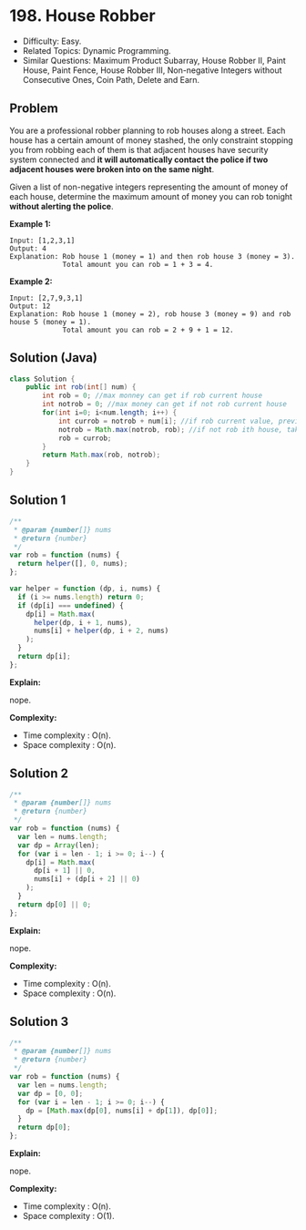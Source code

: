 # 198. House Robber

- Difficulty: Easy.
- Related Topics: Dynamic Programming.
- Similar Questions: Maximum Product Subarray, House Robber II, Paint House, Paint Fence, House Robber III, Non-negative Integers without Consecutive Ones, Coin Path, Delete and Earn.

## Problem

You are a professional robber planning to rob houses along a street. Each house has a certain amount of money stashed, the only constraint stopping you from robbing each of them is that adjacent houses have security system connected and **it will automatically contact the police if two adjacent houses were broken into on the same night**.

Given a list of non-negative integers representing the amount of money of each house, determine the maximum amount of money you can rob tonight **without alerting the police**.

**Example 1:**

```
Input: [1,2,3,1]
Output: 4
Explanation: Rob house 1 (money = 1) and then rob house 3 (money = 3).
             Total amount you can rob = 1 + 3 = 4.
```

**Example 2:**

```
Input: [2,7,9,3,1]
Output: 12
Explanation: Rob house 1 (money = 2), rob house 3 (money = 9) and rob house 5 (money = 1).
             Total amount you can rob = 2 + 9 + 1 = 12.
```

## Solution (Java)
```java
class Solution {
    public int rob(int[] num) {
        int rob = 0; //max monney can get if rob current house
        int notrob = 0; //max money can get if not rob current house
        for(int i=0; i<num.length; i++) {
            int currob = notrob + num[i]; //if rob current value, previous house must not be robbed
            notrob = Math.max(notrob, rob); //if not rob ith house, take the max value of robbed (i-1)th house and not rob (i-1)th house
            rob = currob;
        }
        return Math.max(rob, notrob);
    }
}
```

## Solution 1

```javascript
/**
 * @param {number[]} nums
 * @return {number}
 */
var rob = function (nums) {
  return helper([], 0, nums);
};

var helper = function (dp, i, nums) {
  if (i >= nums.length) return 0;
  if (dp[i] === undefined) {
    dp[i] = Math.max(
      helper(dp, i + 1, nums),
      nums[i] + helper(dp, i + 2, nums)
    );
  }
  return dp[i];
};
```

**Explain:**

nope.

**Complexity:**

* Time complexity : O(n).
* Space complexity : O(n).

## Solution 2

```javascript
/**
 * @param {number[]} nums
 * @return {number}
 */
var rob = function (nums) {
  var len = nums.length;
  var dp = Array(len);
  for (var i = len - 1; i >= 0; i--) {
    dp[i] = Math.max(
      dp[i + 1] || 0,
      nums[i] + (dp[i + 2] || 0)
    );
  }
  return dp[0] || 0;
};
```

**Explain:**

nope.

**Complexity:**

* Time complexity : O(n).
* Space complexity : O(n).

## Solution 3

```javascript
/**
 * @param {number[]} nums
 * @return {number}
 */
var rob = function (nums) {
  var len = nums.length;
  var dp = [0, 0];
  for (var i = len - 1; i >= 0; i--) {
    dp = [Math.max(dp[0], nums[i] + dp[1]), dp[0]];
  }
  return dp[0];
};
```

**Explain:**

nope.

**Complexity:**

* Time complexity : O(n).
* Space complexity : O(1).
